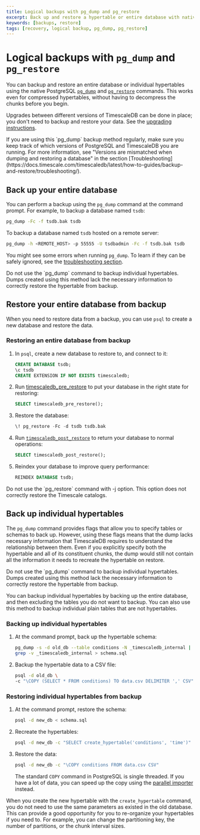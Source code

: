 ```yaml
---
title: Logical backups with pg_dump and pg_restore
excerpt: Back up and restore a hypertable or entire database with native PostgreSQL commands
keywords: [backups, restore]
tags: [recovery, logical backup, pg_dump, pg_restore]
---
```


# Logical backups with `pg_dump` and `pg_restore`

You can backup and restore an entire database or individual hypertables using
the native PostgreSQL [`pg_dump`][pg_dump] and [`pg_restore`][pg_restore]
commands. This works even for compressed hypertables, without having to
decompress the chunks before you begin.

Upgrades between different versions of TimescaleDB can be done in place; you
don't need to backup and restore your data. See
the [upgrading instructions][timescaledb-upgrade].

<highlight type="warning">
If you are using this `pg_dump` backup method regularly, make sure you keep
track of which versions of PostgreSQL and TimescaleDB you are running. For more
information, see "Versions are mismatched when dumping and restoring a database" in the section [Troubleshooting](https://docs.timescale.com/timescaledb/latest/how-to-guides/backup-and-restore/troubleshooting/).
</highlight>

## Back up your entire database

You can perform a backup using the `pg_dump` command at the command prompt. For
example, to backup a database named `tsdb`:

```bash
pg_dump -Fc -f tsdb.bak tsdb
```

To backup a database named `tsdb` hosted on a remote server:

```bash
pg_dump -h <REMOTE_HOST> -p 55555 -U tsdbadmin -Fc -f tsdb.bak tsdb
```

You might see some errors when running `pg_dump`. To learn if they can be safely
ignored, see the [troubleshooting section][troubleshooting].

<highlight type="warning">
Do not use the `pg_dump` command to backup individual hypertables. Dumps created
using this method lack the necessary information to correctly restore the
hypertable from backup.
</highlight>

## Restore your entire database from backup

When you need to restore data from a backup, you can use `psql` to create a new
database and restore the data.

<procedure>

### Restoring an entire database from backup

1.  In `psql`, create a new database to restore to, and connect to it:

    ```sql
    CREATE DATABASE tsdb;
    \c tsdb
    CREATE EXTENSION IF NOT EXISTS timescaledb;

1.  Run [timescaledb_pre_restore][timescaledb_pre_restore] to put your database
    in the right state for restoring:

    ```sql
    SELECT timescaledb_pre_restore();
    ```

1.  Restore the database:

    ```sql
    \! pg_restore -Fc -d tsdb tsdb.bak

1.  Run [`timescaledb_post_restore`][timescaledb_post_restore] to return your
    database to normal operations:

    ```sql
    SELECT timescaledb_post_restore();
    ```

1.  <Optional />Reindex your database to improve query performance:

    ```sql
    REINDEX DATABASE tsdb;
    ```

</procedure>

<highlight type="warning">
Do not use the `pg_restore` command with -j option. This option does not
correctly restore the Timescale catalogs.
</highlight>

## Back up individual hypertables

The `pg_dump` command provides flags that allow you to specify tables or schemas
to back up. However, using these flags means that the dump lacks necessary
information that TimescaleDB requires to understand the relationship between
them. Even if you explicitly specify both the hypertable and all of its
constituent chunks, the dump would still not contain all the information it
needs to recreate the hypertable on restore.

<highlight type="warning">
Do not use the `pg_dump` command to backup individual hypertables. Dumps created
using this method lack the necessary information to correctly restore the
hypertable from backup.
</highlight>

You can backup individual hypertables by backing up the entire database, and
then excluding the tables you do not want to backup. You can also use this
method to backup individual plain tables that are not hypertables.

<procedure>

### Backing up individual hypertables

1.  At the command prompt, back up the hypertable schema:

    ```bash
    pg_dump -s -d old_db --table conditions -N _timescaledb_internal | \
    grep -v _timescaledb_internal > schema.sql
    ```

1.  Backup the hypertable data to a CSV file:

    ```bash
    psql -d old_db \
    -c "\COPY (SELECT * FROM conditions) TO data.csv DELIMITER ',' CSV"
    ```

</procedure>

<procedure>

### Restoring individual hypertables from backup

1.  At the command prompt, restore the schema:

    ```bash
    psql -d new_db < schema.sql
    ```

1.  Recreate the hypertables:

    ```bash
    psql -d new_db -c "SELECT create_hypertable('conditions', 'time')"
    ```

1.  Restore the data:

    ```bash
    psql -d new_db -c "\COPY conditions FROM data.csv CSV"
    ```

    The standard `COPY` command in PostgreSQL is single threaded. If you have a
    lot of data, you can speed up the copy using the [parallel importer][]
    instead.

When you create the new hypertable with the `create_hypertable` command, you
do not need to use the same parameters as existed in the old database. This
can provide a good opportunity for you to re-organize your hypertables if
you need to. For example, you can change the partitioning key, the number of
partitions, or the chunk interval sizes.

</procedure>

[parallel importer]: https://github.com/timescale/timescaledb-parallel-copy
[pg_dump]: https://www.postgresql.org/docs/current/static/app-pgdump.html
[pg_restore]: https://www.postgresql.org/docs/current/static/app-pgrestore.html
[timescaledb_pre_restore]: /api/:currentVersion:/administration/timescaledb_pre_restore/
[timescaledb_post_restore]: /api/:currentVersion:/administration/timescaledb_post_restore/
[timescaledb-upgrade]: /timescaledb/:currentVersion:/how-to-guides/upgrades/
[troubleshooting]: /timescaledb/:currentVersion:/how-to-guides/backup-and-restore/troubleshooting/
